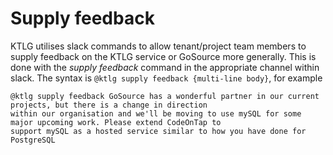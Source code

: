 # Supply feedback
KTLG utilises slack commands to allow tenant/project team members to supply feedback on the KTLG service or GoSource 
more generally. This is done with the _supply feedback_ command in the appropriate channel within slack. The syntax is 
`@ktlg supply feedback {multi-line body}`, for example
```
@ktlg supply feedback GoSource has a wonderful partner in our current projects, but there is a change in direction 
within our organisation and we'll be moving to use mySQL for some major upcoming work. Please extend CodeOnTap to 
support mySQL as a hosted service similar to how you have done for PostgreSQL
```